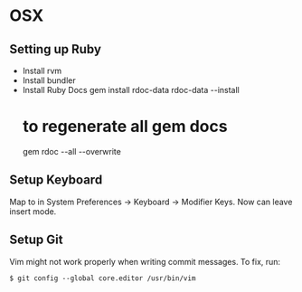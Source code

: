 # OSX

## Setting up Ruby

* Install rvm
* Install bundler
* Install Ruby Docs
  gem install rdoc-data
  rdoc-data --install
  # to regenerate all gem docs
  gem rdoc --all --overwrite


## Setup Keyboard

Map <CapsLock> to <Ctrl> in System Preferences -> Keyboard -> Modifier Keys. Now <caps-c> can leave insert mode.


## Setup Git

Vim might not work properly when writing commit messages. To fix, run:

    $ git config --global core.editor /usr/bin/vim
